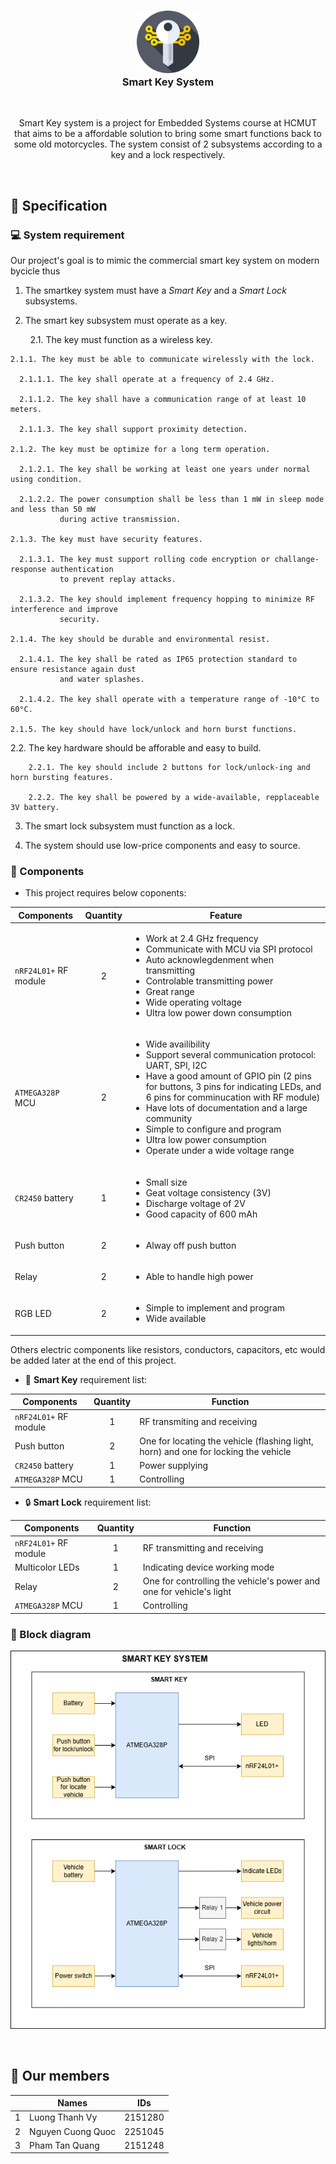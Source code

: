 <h3 align="center">
<img src="./assets/smart-key.png" width="100"/></br> 
Smart Key System
</h3>

&nbsp;

<p align="center">
Smart Key system is a project for Embedded Systems course at HCMUT that aims to be a affordable solution to
bring some smart functions back to some old motorcycles. The system consist of 2 subsystems according to a 
key and a lock respectively.
</p>

&nbsp;

## 📝 Specification

### 💻 System requirement

Our project's goal is to mimic the commercial smart key system on modern bycicle thus

1. The smartkey system must have a *Smart Key* and a *Smart Lock* subsystems.

2. The smart key subsystem must operate as a key.

&nbsp; &nbsp; &nbsp; &nbsp; 2.1. The key must function as a wireless key.

    2.1.1. The key must be able to communicate wirelessly with the lock.

      2.1.1.1. The key shall operate at a frequency of 2.4 GHz.

      2.1.1.2. The key shall have a communication range of at least 10 meters.

      2.1.1.3. The key shall support proximity detection.

    2.1.2. The key must be optimize for a long term operation.

      2.1.2.1. The key shall be working at least one years under normal using condition.

      2.1.2.2. The power consumption shall be less than 1 mW in sleep mode and less than 50 mW
               during active transmission.

    2.1.3. The key must have security features.

      2.1.3.1. The key must support rolling code encryption or challange-response authentication
               to prevent replay attacks.

      2.1.3.2. The key should implement frequency hopping to minimize RF interference and improve
               security.

    2.1.4. The key should be durable and environmental resist.

      2.1.4.1. The key shall be rated as IP65 protection standard to ensure resistance again dust
               and water splashes.

      2.1.4.2. The key shall operate with a temperature range of -10°C to 60°C. 

    2.1.5. The key should have lock/unlock and horn burst functions.

  2.2. The key hardware should be afforable and easy to build.

        2.2.1. The key should include 2 buttons for lock/unlock-ing and horn bursting features.

        2.2.2. The key shall be powered by a wide-available, repplaceable 3V battery.

3. The smart lock subsystem must function as a lock.

4. The system should use low-price components and easy to source.

### 🧩 Components

- This project requires below coponents:

| Components | Quantity | Feature |
| ---------- | :------: | ------- |
| `nRF24L01+` RF module | 2 | <ul> <li> Work at 2.4 GHz frequency </li> <li> Communicate with MCU via SPI protocol </li> <li> Auto acknowlegdenment when transmitting </li> <li> Controlable transmitting power </li>  <li> Great range </li> <li> Wide operating voltage </li> <li> Ultra low power down consumption </li> </ul> |
| `ATMEGA328P` MCU | 2 | <ul> <li> Wide availibility </li> <li> Support several communication protocol: UART, SPI, I2C </li> <li> Have a good amount of GPIO pin (2 pins for buttons, 3 pins for indicating LEDs, and 6 pins for comminucation with RF module) </li> <li> Have lots of documentation and a large community </li> <li> Simple to configure and program </li> <li> Ultra low power consumption </li> <li> Operate under a wide voltage range </li> |
| `CR2450` battery | 1 | <ul> <li> Small size </li> <li> Geat voltage consistency (3V) </li> <li> Discharge voltage of 2V </li> <li> Good capacity of 600 mAh </li> </ul> |
| Push button | 2 | <ul> <li> Alway off push button </li> </ul> |
| Relay | 2 | <ul> <li> Able to handle high power </li> </ul> |
| RGB LED | 2 | <ul> <li> Simple to implement and program </li> <li> Wide available </li> </ul> |

Others electric components like resistors, conductors, capacitors, etc would be added later
at the end of this project.

- 🔑 **Smart Key** requirement list:

| Components | Quantity | Function |
| ------------- | :-------------: | ------------- |
| `nRF24L01+` RF module | 1 | RF transmiting and receiving |
| Push button | 2 | One for locating the vehicle (flashing light, horn) and one for locking the vehicle |
| `CR2450` battery | 1 | Power supplying |
| `ATMEGA328P` MCU | 1 | Controlling|

- 🔒 **Smart Lock** requirement list:

| Components | Quantity | Function |
| ------------- | :-------------: | ------------- |
| `nRF24L01+` RF module | 1 | RF transmitting and receiving |
| Multicolor LEDs | 1 | Indicating device working mode |
| Relay | 2 | One for controlling the vehicle's power and one for vehicle's light |
| `ATMEGA328P` MCU | 1 | Controlling |

### 🔲 Block diagram

<p align="center">
<img src="./homework1/smart_key_system_diagram.png"/>
</p>

&nbsp;

## 💁 Our members

|     | Names | IDs |
| ------------- | -------------- | -------------- |
| 1 | Luong Thanh Vy | 2151280 |
| 2 | Nguyen Cuong Quoc | 2251045 |
| 3 | Pham Tan Quang | 2151248 |

